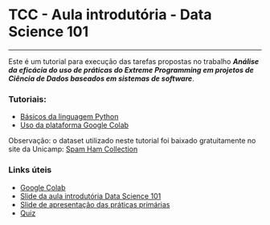 # TCC - Aula introdutória - Data Science 101
<hr>

Este é um tutorial para execução das tarefas propostas no trabalho _**Análise da eficácia 
do uso de práticas do Extreme Programming em projetos de Ciência de Dados baseados em 
sistemas de software**_.

### Tutoriais:
* [Básicos da linguagem Python](basics/notebooks/PythonBasics.ipynb)
* [Uso da plataforma Google Colab](TutorialGoogleColab.pdf)

Observação: o dataset utilizado neste tutorial foi baixado gratuitamente no site
da Unicamp: [Spam Ham Collection](https://www.dt.fee.unicamp.br/~tiago/smsspamcollection/)

### Links úteis
* [Google Colab](https://colab.research.google.com/)
* [Slide da aula introdutória Data Science 101](https://docs.google.com/presentation/d/1PK1ObGxv-CueOz3c7KRcRhES7NUW1hEmlp2cHBT8K4M/edit?usp=sharing)
* [Slide de apresentação das práticas primárias](https://docs.google.com/presentation/d/1Lfi8uzks0oQfzP5R-oshptx7a8_x9LGgjpBfxLY7GVM/edit?usp=sharing)
* [Quiz](https://forms.gle/Scy1ZcQeMv6JrkeL8)
